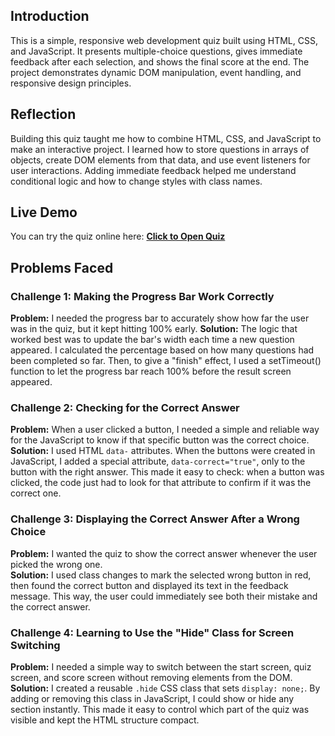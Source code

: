 ## Introduction
This is a simple, responsive web development quiz built using HTML, CSS, and JavaScript. It presents multiple-choice questions, gives immediate feedback after each selection, and shows the final score at the end. The project demonstrates dynamic DOM manipulation, event handling, and responsive design principles.

## Reflection
Building this quiz taught me how to combine HTML, CSS, and JavaScript to make an interactive project. I learned how to store questions in arrays of objects, create DOM elements from that data, and use event listeners for user interactions. Adding immediate feedback helped me understand conditional logic and how to change styles with class names.

## Live Demo
You can try the quiz online here: [**Click to Open Quiz**](https://quiz-application-using-api.vercel.app/)

## Problems Faced
### Challenge 1: Making the Progress Bar Work Correctly
**Problem:** I needed the progress bar to accurately show how far the user was in the quiz, but it kept hitting 100% early.
**Solution:** The logic that worked best was to update the bar's width each time a new question appeared. I calculated the percentage based on how many questions had been completed so far. Then, to give a "finish" effect, I used a setTimeout() function to let the progress bar reach 100% before the result screen appeared.

### Challenge 2: Checking for the Correct Answer
**Problem:** When a user clicked a button, I needed a simple and reliable way for the JavaScript to know if that specific button was the correct choice.  
**Solution:** I used HTML `data-` attributes. When the buttons were created in JavaScript, I added a special attribute, `data-correct="true"`, only to the button with the right answer. This made it easy to check: when a button was clicked, the code just had to look for that attribute to confirm if it was the correct one.

### Challenge 3: Displaying the Correct Answer After a Wrong Choice
**Problem:** I wanted the quiz to show the correct answer whenever the user picked the wrong one.  
**Solution:** I used class changes to mark the selected wrong button in red, then found the correct button and displayed its text in the feedback message. This way, the user could immediately see both their mistake and the correct answer.

### Challenge 4: Learning to Use the "Hide" Class for Screen Switching
**Problem:** I needed a simple way to switch between the start screen, quiz screen, and score screen without removing elements from the DOM.  
**Solution:** I created a reusable `.hide` CSS class that sets `display: none;`. By adding or removing this class in JavaScript, I could show or hide any section instantly. This made it easy to control which part of the quiz was visible and kept the HTML structure compact.
